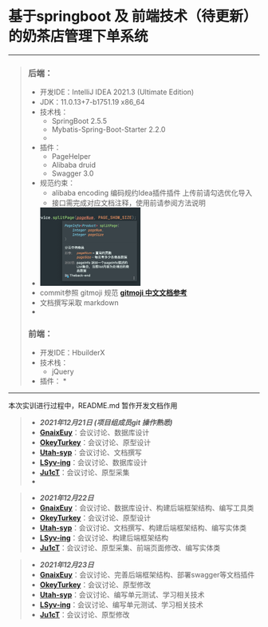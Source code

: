 #	基于springboot 及 前端技术（待更新）的奶茶店管理下单系统

---

> ### 后端：
>
> * 开发IDE：IntelliJ IDEA 2021.3 (Ultimate Edition)
> * JDK：11.0.13+7-b1751.19 x86_64
> * 技术栈：
>   * SpringBoot 2.5.5
>   * Mybatis-Spring-Boot-Starter 2.2.0
>   * 
> * 插件：
>   * PageHelper
>   * Alibaba druid
>   * Swagger 3.0
> * 规范约束：
>   * alibaba encoding 编码规约Idea插件插件 	上传前请勾选优化导入
>   * 接口需完成对应文档注释，使用前请参阅方法说明
> * <img src="README.assets/image-20211222164517631.png" alt="image-20211222164517631" style="zoom:25%;" />
> * commit参照 gitmoji 规范 [**gitmoji 中文文档参考**](https://gitmoji.js.org) 
> * 文档撰写采取 markdown
> * 
>
> ### 前端：
>
> * 开发IDE：HbuilderX
> * 技术栈：
>   * jQuery
> * 插件：
>   * 

---

本次实训进行过程中，README.md 暂作开发文档作用

>*  ***2021年12月21日 (项目组成员git 操作熟悉)*** 
>* [**GnaixEuy**](https://github.com/GnaixEuy)：会议讨论、数据库设计
>* [**OkeyTurkey**](https://github.com/OkeyTurkey)：会议讨论、原型设计
>* [**Utah-syp**](https://github.com/Utah-syp)：会议讨论、文档撰写
>* [**LSyv-ing**](https://github.com/LSyv-ing)：会议讨论、数据库设计
>* [**Ju1cT**](https://github.com/Ju1cT)：会议讨论、原型采集
>* 

>*  ***2021年12月22日*** 
>* [**GnaixEuy**](https://github.com/GnaixEuy)：会议讨论、数据库设计、构建后端框架结构、编写工具类
>* [**OkeyTurkey**](https://github.com/OkeyTurkey)：会议讨论、原型设计
>* [**Utah-syp**](https://github.com/Utah-syp)：会议讨论、文档撰写、构建后端框架结构、编写实体类
>* [**LSyv-ing**](https://github.com/LSyv-ing)：会议讨论、构建后端框架结构
>* [**Ju1cT**](https://github.com/Ju1cT)：会议讨论、原型采集、前端页面修改、编写实体类
>
>

>*  ***2021年12月23日*** 
>*  [**GnaixEuy**](https://github.com/GnaixEuy)：会议讨论、完善后端框架结构、部署swagger等文档插件
>*  [**OkeyTurkey**](https://github.com/OkeyTurkey)：会议讨论、原型修改
>*  [**Utah-syp**](https://github.com/Utah-syp)：会议讨论、编写单元测试、学习相关技术
>*  [**LSyv-ing**](https://github.com/LSyv-ing)：会议讨论、编写单元测试、学习相关技术
>*  [**Ju1cT**](https://github.com/Ju1cT)：会议讨论、原型修改
>
>
